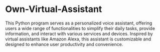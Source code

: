 # Own-Virtual-Assistant
This Python program serves as a personalized voice assistant, offering users a wide range of functionalities to simplify their daily tasks, provide information, and interact with various services and devices. Inspired by virtual assistants like Amazon Alexa, this assistant is customizable and designed to enhance user productivity and convenience.
